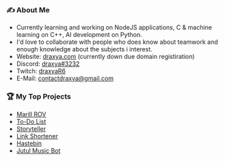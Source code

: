 ### ✍️ About Me

- Currently learning and working on NodeJS applications, C & machine learning on C++, AI development on Python.
- I'd love to collaborate with people who does know about teamwork and enough knowledge about the subjects i interest.
- Website: [draxya.com](https://draxya.com) (currently down due domain registiration)
- Discord: [draxya#3232](https://discord.com/users/432972283171307532)
- Twitch: [draxyaR6](https://twitch.tv/draxyaR6)
- E-Mail: contactdraxya@gmail.com

### 🏆 My Top Projects

- [Marill ROV](https://marill.tech)
- [To-Do List](https://todo.draxya.com)
- [Storyteller](https://github.com/draxya/storyteller)
- [Link Shortener](https://url.draxya.com)
- [Hastebin](https://yapistira.ga)
- [Jutul Music Bot](https://jutulmusic.draxya.com)
